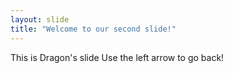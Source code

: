 ```yaml
---
layout: slide
title: "Welcome to our second slide!"
---
```

This is Dragon's slide
Use the left arrow to go back!
